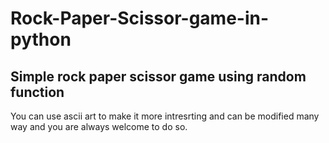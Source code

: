 # Rock-Paper-Scissor-game-in-python

## Simple rock paper scissor game using random function

You can use ascii art to make it more intresrting and can be modified many way and you are always welcome to do so.
